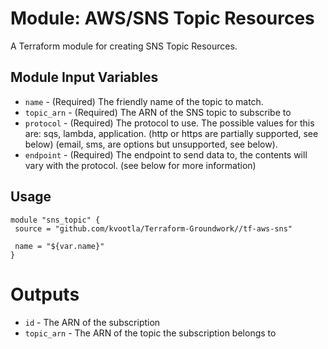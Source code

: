Module: AWS/SNS Topic Resources 
===============================

A Terraform module for creating SNS Topic Resources.

Module Input Variables
----------------------
- `name` - (Required) The friendly name of the topic to match.
- `topic_arn` - (Required) The ARN of the SNS topic to subscribe to
- `protocol` - (Required) The protocol to use. The possible values for this are: sqs, lambda, application. (http or https are partially supported, see below) (email, sms, are options but unsupported, see below).
- `endpoint` - (Required) The endpoint to send data to, the contents will vary with the protocol. (see below for more information)

Usage
-----

```hcl
module "sns_topic" {
 source = "github.com/kvootla/Terraform-Groundwork//tf-aws-sns"

 name = "${var.name}"
}
```

Outputs
=======

- `id` - The ARN of the subscription
- `topic_arn` - The ARN of the topic the subscription belongs to
